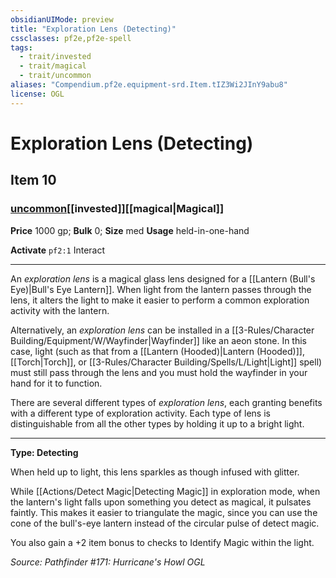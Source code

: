 ```yaml
---
obsidianUIMode: preview
title: "Exploration Lens (Detecting)"
cssclasses: pf2e,pf2e-spell
tags:
  - trait/invested
  - trait/magical
  - trait/uncommon
aliases: "Compendium.pf2e.equipment-srd.Item.tIZ3Wi2JInY9abu8"
license: OGL
---
```

# Exploration Lens (Detecting)
## Item 10
### [uncommon](uncommon.md "Uncommon Rarity Trait")[[invested]][[magical|Magical]]


**Price** 1000 gp; 
**Bulk** 0; **Size** med
**Usage** held-in-one-hand

**Activate** `pf2:1` Interact

* * *

An _exploration lens_ is a magical glass lens designed for a [[Lantern (Bull's Eye)|Bull's Eye Lantern]]. When light from the lantern passes through the lens, it alters the light to make it easier to perform a common exploration activity with the lantern.

Alternatively, an _exploration lens_ can be installed in a [[3-Rules/Character Building/Equipment/W/Wayfinder|Wayfinder]] like an aeon stone. In this case, light (such as that from a [[Lantern (Hooded)|Lantern (Hooded)]], [[Torch|Torch]], or [[3-Rules/Character Building/Spells/L/Light|Light]] spell) must still pass through the lens and you must hold the wayfinder in your hand for it to function.

There are several different types of _exploration lens_, each granting benefits with a different type of exploration activity. Each type of lens is distinguishable from all the other types by holding it up to a bright light.

* * *

**Type: Detecting**

When held up to light, this lens sparkles as though infused with glitter.

While [[Actions/Detect Magic|Detecting Magic]] in exploration mode, when the lantern's light falls upon something you detect as magical, it pulsates faintly. This makes it easier to triangulate the magic, since you can use the cone of the bull's-eye lantern instead of the circular pulse of detect magic.

You also gain a +2 item bonus to checks to Identify Magic within the light.

*Source: Pathfinder #171: Hurricane's Howl*
*OGL*